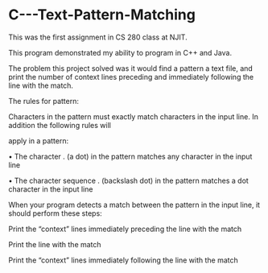 # C---Text-Pattern-Matching
This was the first assignment in CS 280 class at NJIT.

This program demonstrated my ability to program in C++ and Java.

The problem this project solved was it would find a pattern a text file, and print the number of context lines preceding and immediately following the line with the match.

The rules for pattern:

Characters in the pattern must exactly match characters in the input line. In addition the following rules will

apply in a pattern:

• The character . (a dot) in the pattern matches any character in the input line

• The character sequence . (backslash dot) in the pattern matches a dot character in the input line

When your program detects a match between the pattern in the input line, it should perform these steps:

Print the “context” lines immediately preceding the line with the match

Print the line with the match

Print the “context” lines immediately following the line with the match
